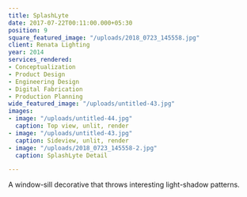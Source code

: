 ```yaml
---
title: SplashLyte
date: 2017-07-22T00:11:00.000+05:30
position: 9
square_featured_image: "/uploads/2018_0723_145558.jpg"
client: Renata Lighting
year: 2014
services_rendered:
- Conceptualization
- Product Design
- Engineering Design
- Digital Fabrication
- Production Planning
wide_featured_image: "/uploads/untitled-43.jpg"
images:
- image: "/uploads/untitled-44.jpg"
  caption: Top view, unlit, render
- image: "/uploads/untitled-43.jpg"
  caption: Sideview, unlit, render
- image: "/uploads/2018_0723_145558-2.jpg"
  caption: SplashLyte Detail

---
```

A window-sill decorative that throws interesting light-shadow patterns.